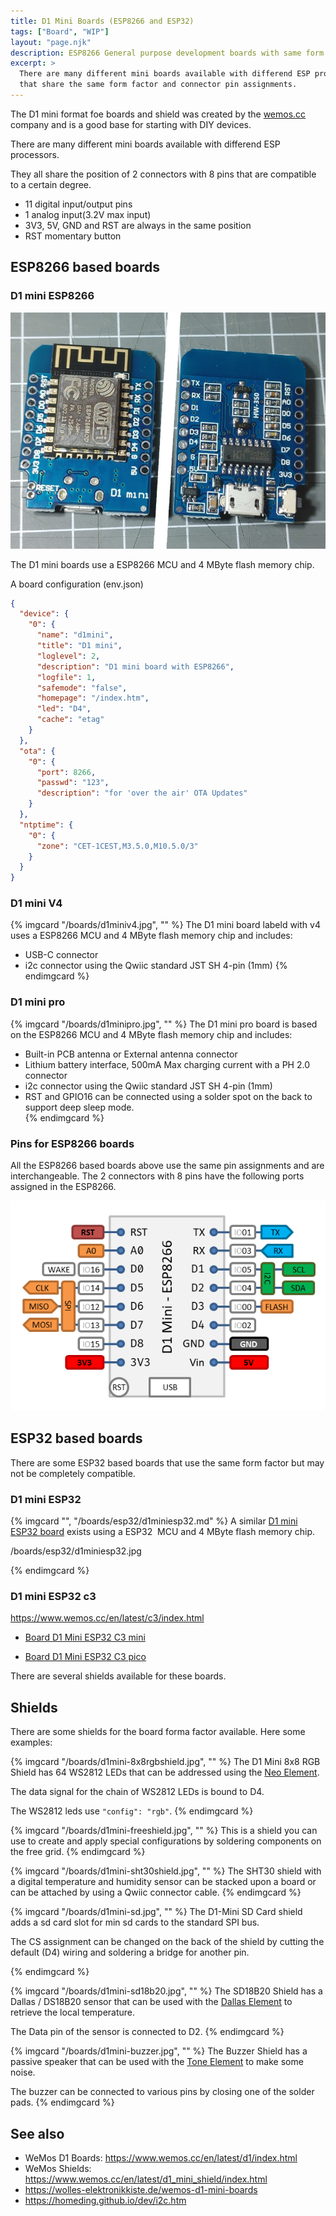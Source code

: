 ```yaml
---
title: D1 Mini Boards (ESP8266 and ESP32)
tags: ["Board", "WIP"]
layout: "page.njk"
description: ESP8266 General purpose development boards with same form factor.
excerpt: >
  There are many different mini boards available with differend ESP processors
  that share the same form factor and connector pin assignments.
---
```


The D1 mini format foe boards and shield was created by the [wemos.cc](https://www.wemos.cc/)
company and is a good base for starting with DIY devices.

There are many different mini boards available with differend ESP processors.

They all share the position of 2 connectors with 8 pins that are compatible to a certain degree.

* 11 digital input/output pins
* 1 analog input(3.2V max input)
* 3V3, 5V, GND and RST are always in the same position
* RST momentary button

## ESP8266 based boards

### D1 mini ESP8266

![D1 mini ESP8266 board](d1mini.jpg)

The D1 mini boards use a ESP8266 MCU and 4 MByte flash memory chip.

A board configuration (env.json)

```JSON
{
  "device": {
    "0": {
      "name": "d1mini",
      "title": "D1 mini",
      "loglevel": 2,
      "description": "D1 mini board with ESP8266",
      "logfile": 1,
      "safemode": "false",
      "homepage": "/index.htm",
      "led": "D4",
      "cache": "etag"
    }
  },
  "ota": {
    "0": {
      "port": 8266,
      "passwd": "123",
      "description": "for 'over the air' OTA Updates"
    }
  },
  "ntptime": {
    "0": {
      "zone": "CET-1CEST,M3.5.0,M10.5.0/3"
    }
  }
}
```


### D1 mini V4

{% imgcard "/boards/d1miniv4.jpg", "" %}
The D1 mini board labeld with v4 uses a ESP8266 MCU and 4 MByte flash memory chip
and includes:

* USB-C connector
* i2c connector using the Qwiic standard JST SH 4-pin (1mm)
{% endimgcard %}


### D1 mini pro

{% imgcard "/boards/d1minipro.jpg", "" %}
  The D1 mini pro board is based on the ESP8266 MCU and 4 MByte flash memory chip
  and includes:

* Built-in PCB antenna or External antenna connector
* Lithium battery interface, 500mA Max charging current with a PH 2.0 connector
* i2c connector using the Qwiic standard JST SH 4-pin (1mm)
* RST and GPIO16 can be connected using a solder spot on the back to support deep sleep mode.  
{% endimgcard %}


### Pins for ESP8266 boards

All the ESP8266 based boards above use the same pin assignments and are interchangeable.
The 2 connectors with 8 pins have the following ports assigned in the ESP8266.

![d1mini pins](/boards/d1minipins.png)


## ESP32 based boards

There are some ESP32 based boards that use the same form factor but may not be completely compatible.


### D1 mini ESP32

{% imgcard "", "/boards/esp32/d1miniesp32.md" %}
A similar [D1 mini ESP32 board](/boards/esp32/d1miniesp32.md) exists
using a ESP32  MCU and 4 MByte flash memory chip.

/boards/esp32/d1miniesp32.jpg

{% endimgcard %}


### D1 mini ESP32 c3

<https://www.wemos.cc/en/latest/c3/index.html>

* [Board D1 Mini ESP32 C3 mini](/boards/esp32c3/d1mini-c3-mini.md)

* [Board D1 Mini ESP32 C3 pico](/boards/esp32c3/d1mini-c3-pico.md)




There are several shields available for these boards.


## Shields

There are some shields for the board forma factor available. Here some examples:

{% imgcard "/boards/d1mini-8x8rgbshield.jpg", "" %}
The D1 Mini 8x8 RGB Shield has 64 WS2812 LEDs that
can be addressed using the [Neo Element](/elements/light/neo.md).

The data signal for the chain of WS2812 LEDs is bound to D4.

The WS2812 leds use `"config": "rgb"`.
{% endimgcard %}


{% imgcard "/boards/d1mini-freeshield.jpg", "" %}
This is a shield you can use to create and apply special configurations by soldering
components on the free grid.
{% endimgcard %}


{% imgcard "/boards/d1mini-sht30shield.jpg", "" %}
The SHT30 shield with a digital temperature and humidity sensor
can be stacked upon a board or can be attached by using a Qwiic connector cable.
{% endimgcard %}


{% imgcard "/boards/d1mini-sd.jpg", "" %}
The D1-Mini SD Card shield adds a sd card slot for min sd cards to the standard SPI bus.

The CS assignment can be changed on the back of the shield by cutting
the default (D4) wiring and soldering a bridge for another pin.

{% endimgcard %}

{% imgcard "/boards/d1mini-sd18b20.jpg", "" %}
The SD18B20 Shield has a Dallas / DS18B20 sensor that can be used with the
[Dallas Element](../elements/dallas.md) to retrieve the local temperature.

The Data pin of the sensor is connected to D2.
{% endimgcard %}

{% imgcard "/boards/d1mini-buzzer.jpg", "" %}
The Buzzer Shield has a passive speaker that can be used with the
[Tone Element](../elements/audio/tone.md) to make some noise.

The buzzer can be connected to various pins by closing one of the solder pads.
{% endimgcard %}


## See also

* WeMos D1 Boards: <https://www.wemos.cc/en/latest/d1/index.html>
* WeMos Shields: <https://www.wemos.cc/en/latest/d1_mini_shield/index.html>
* <https://wolles-elektronikkiste.de/wemos-d1-mini-boards>
* <https://homeding.github.io/dev/i2c.htm>
